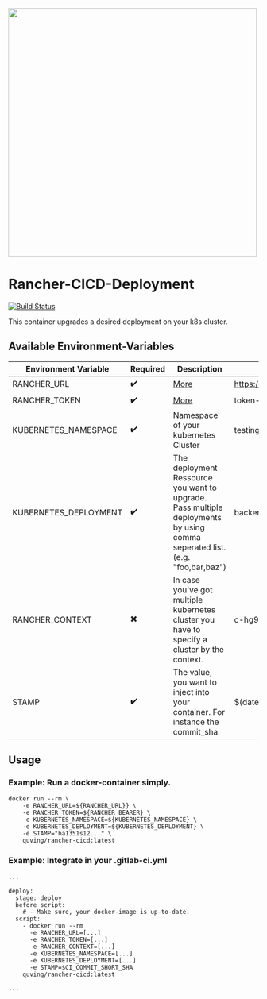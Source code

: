 <img src="https://i.imgur.com/Sv1Oqiu.png" width="500"/>

# Rancher-CICD-Deployment
[![Build Status](https://drone.quving.com/api/badges/Quving/rancher-cicd/status.svg)](https://drone.quving.com/Quving/rancher-cicd)

This container upgrades a desired deployment on your k8s cluster.

## Available Environment-Variables
| Environment Variable  | Required | Description | Example |
|---------------------- |----------|-------------|---|
| RANCHER_URL           |  :heavy_check_mark:        | [More](https://rancher.com/docs/rancher/v2.x/en/cli/#cli-authentication)          | https://rancher.example.com/v3 |
| RANCHER_TOKEN         |  :heavy_check_mark:        | [More](https://rancher.com/docs/rancher/v2.x/en/cli/#cli-authentication)          |  token-8rhz5:jnpc...l74d |
| KUBERNETES_NAMESPACE  |  :heavy_check_mark:        |  Namespace of your kubernetes Cluster                                             |  testing |   |
| KUBERNETES_DEPLOYMENT |  :heavy_check_mark:        | The deployment Ressource you want to upgrade. Pass multiple deployments by using comma seperated list. (e.g. "foo,bar,baz") | backend-api, nginx-web  |   |
| RANCHER_CONTEXT       |  :heavy_multiplication_x:  | In case you've got multiple kubernetes cluster you have to specify a cluster by the context.  |  c-hg9ng:p-49nnp |   |
| STAMP                 |  :heavy_check_mark:        | The value, you want to inject into your container. For instance the commit_sha.   | $(date) |   |

## Usage
### Example: Run a docker-container simply.
```
docker run --rm \
    -e RANCHER_URL=${RANCHER_URL}} \
    -e RANCHER_TOKEN=${RANCHER_BEARER} \
    -e KUBERNETES_NAMESPACE=${KUBERNETES_NAMESPACE} \
    -e KUBERNETES_DEPLOYMENT=${KUBERNETES_DEPLOYMENT} \
    -e STAMP="ba1351s12..." \
    quving/rancher-cicd:latest
```


### Example: Integrate in your .gitlab-ci.yml

```
...

deploy:
  stage: deploy
  before_script:
    # - Make sure, your docker-image is up-to-date.
  script:
    - docker run --rm
      -e RANCHER_URL=[...]
      -e RANCHER_TOKEN=[...]
      -e RANCHER_CONTEXT=[...]
      -e KUBERNETES_NAMESPACE=[...]
      -e KUBERNETES_DEPLOYMENT=[...]
      -e STAMP=$CI_COMMIT_SHORT_SHA
    quving/rancher-cicd:latest

...
```
